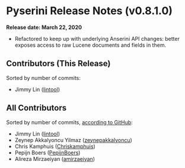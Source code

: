 # Pyserini Release Notes (v0.8.1.0)

**Release date: March 22, 2020**

+ Refactored to keep up with underlying Anserini API changes: better exposes access to raw Lucene documents and fields in them.

## Contributors (This Release)

Sorted by number of commits:

+ Jimmy Lin ([lintool](https://github.com/lintool))

## All Contributors

Sorted by number of commits, [according to GitHub](https://github.com/castorini/pyserini/graphs/contributors):

+ Jimmy Lin ([lintool](https://github.com/lintool))
+ Zeynep Akkalyoncu Yilmaz ([zeynepakkalyoncu](https://github.com/zeynepakkalyoncu))
+ Chris Kamphuis ([Chriskamphuis](https://github.com/Chriskamphuis))
+ Pepijn Boers ([PepijnBoers](https://github.com/PepijnBoers))
+ Alireza Mirzaeiyan ([amirzaeiyan](https://github.com/amirzaeiyan))

